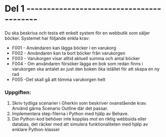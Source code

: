 #  Del 1 -----------------------------------------
Du ska beskriva och testa ett enkelt system för en webbutik som säljer böcker. 
Systemet har följande enkla krav:

- F001 - Användaren kan lägga böcker i en varukorg
- F002 - Användaren kan ta bort böcker från varukorgen
- F003 - Varukorgen visar alltid aktuell summa och antal böcker
- F004 - Om användaren försöker lägga en bok som redan finns i varukorgen ska antalet
av just den boken öka istället för att skapa en ny rad
- F005 -Det skall gå att tömma varukorgen helt

### Uppgiften:
1. Skriv tydliga scenarier i Gherkin som beskriver ovanstående krav. Använd gärna
Scenario Outline där det passar.
2. Implementera step-filerna i Python med hjälp av Behave.
3. Din Python-kod behöver inte kopplas mot en riktig webbsida eller databas, det
räcker med att simulera funktionaliteten med hjälp av enklare Python-klasser
